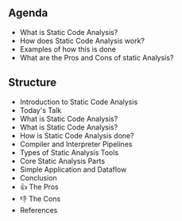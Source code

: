 
## Agenda

- What is Static Code Analysis?
- How does Static Code Analysis work?
- Examples of how this is done
- What are the Pros and Cons of static Analysis?

## Structure

- Introduction to Static Code Analysis
- Today's Talk
- What is Static Code Analysis?
- What is Static Code Analysis?
- How is Static Code Analysis done?
- Compiler and Interpreter Pipelines
- Types of Static Analysis Tools
- Core Static Analysis Parts
- Simple Application and Dataflow
- Conclusion
- :thumbsup: The Pros
- :thumbsdown: The Cons
- References
